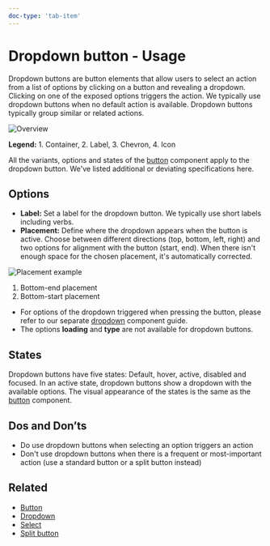 ```yaml
---
doc-type: 'tab-item'
---
```

# Dropdown button - Usage

Dropdown buttons are button elements that allow users to select an action from a list of options by clicking on a button and revealing a dropdown. Clicking on one of the exposed options triggers the action. We typically use dropdown buttons when no default action is available. Dropdown buttons typically group similar or related actions.

![Overview](https://www.figma.com/design/wEptRgAezDU1z80Cn3eZ0o/iX-Documentation-illustrations?node-id=5887-7624&t=yk9Vv3HSXaEzBbQk-4)

**Legend:** 1. Container, 2. Label, 3. Chevron, 4. Icon

All the variants, options and states of the [button](../button/index.mdx) component apply to the dropdown button. We've listed additional or deviating specifications here.

## Options

- **Label:** Set a label for the dropdown button. We typically use short labels including verbs.
- **Placement:** Define where the dropdown appears when the button is active. Choose between different directions (top, bottom, left, right) and two options for alignment with the button (start, end). When there isn't enough space for the chosen placement, it's automatically corrected.

![Placement example](https://www.figma.com/design/wEptRgAezDU1z80Cn3eZ0o/iX-Documentation-illustrations?node-id=5887-7647&t=yk9Vv3HSXaEzBbQk-4)

1. Bottom-end placement
2. Bottom-start placement

- For options of the dropdown triggered when pressing the button, please refer to our separate [dropdown](../dropdown/index.mdx) component guide.
- The options **loading** and **type** are not available for dropdown buttons.

## States

Dropdown buttons have five states: Default, hover, active, disabled and focused. In an active state, dropdown buttons show a dropdown with the available options. The visual appearance of the states is the same as the [button](../button/index.mdx) component.

## Dos and Don’ts

- Do use dropdown buttons when selecting an option triggers an action
- Don't use dropdown buttons when there is a frequent or most-important action (use a standard button or a split button instead)

## Related

- [Button](../button)
- [Dropdown](../dropdown)
- [Select](../select)
- [Split button](../split-button)
